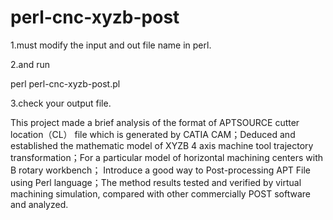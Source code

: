 # perl-cnc-xyzb-post

1.must modify the input and out file name in perl.

2.and run 

perl perl-cnc-xyzb-post.pl

3.check your output file.

This project made a brief analysis of the format of APTSOURCE cutter location（CL） file which is generated by CATIA CAM；Deduced and established the mathematic model of XYZB 4 axis machine tool trajectory transformation；For a particular model of horizontal machining centers with B rotary workbench； Introduce a good way to Post-processing APT File using Perl language；The method results tested and verified by virtual machining simulation, compared with other commercially POST software and analyzed.
